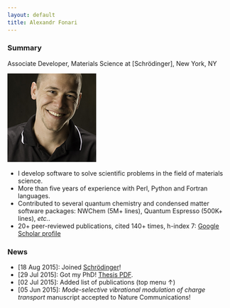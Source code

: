 ```yaml
---
layout: default
title: Alexandr Fonari
---
```


### Summary

Associate Developer, Materials Science at [Schr&ouml;dinger],
New York, NY

![](me.jpg)

 - I develop software to solve scientific problems in the field of materials science.
 - More than five years of experience with Perl, Python and Fortran languages.
 - Contributed to several quantum chemistry and condensed matter software packages: NWChem (5M+ lines), Quantum Espresso (500K+ lines), *etc.*.
 - 20+ peer-reviewed publications, cited 140+ times, h-index 7: [Google Scholar profile](https://scholar.google.com/citations?user=ZkBvorAAAAAJ)

### News

 - [18 Aug 2015]: Joined [Schr&ouml;dinger](http://www.schrodinger.com/materials/)!
 - [29 Jul 2015]: Got my PhD! [Thesis PDF](http://afonari.com/FONARI-DISSERTATION-2015.pdf).
 - [02 Jul 2015]: Added list of publications (top menu &uarr;)
 - [05 Jun 2015]: *Mode-selective vibrational modulation of charge transport* manuscript accepted to Nature Communications!

